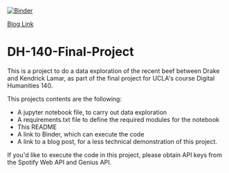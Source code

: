 [![Binder](https://mybinder.org/badge_logo.svg)](https://mybinder.org/v2/gh/johnamii/DH-140-Final-Project/main)

[Blog Link](https://johnamii.github.io/DH-140-Final-Project/)

# DH-140-Final-Project

This is a project to do a data exploration of the recent beef between Drake and Kendrick Lamar, as part of the final project for UCLA's course Digital Humanities 140.

This projects contents are the following:
* A jupyter notebook file, to carry out data exploration
* A requirements.txt file to define the required modules for the notebook
* This README
* A link to Binder, which can execute the code
* A link to a blog post, for a less technical demonstration of this project.

If you'd like to execute the code in this project, please obtain API keys from the Spotify Web API and Genius API.
